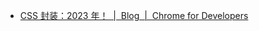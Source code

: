 * [CSS 封装：2023 年！  |  Blog  |  Chrome for Developers](https://developer.chrome.com/blog/css-wrapped-2023?hl=zh-cn#update-demo)
